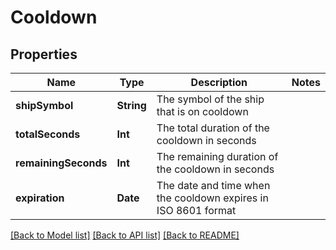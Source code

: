 # Cooldown

## Properties
Name | Type | Description | Notes
------------ | ------------- | ------------- | -------------
**shipSymbol** | **String** | The symbol of the ship that is on cooldown | 
**totalSeconds** | **Int** | The total duration of the cooldown in seconds | 
**remainingSeconds** | **Int** | The remaining duration of the cooldown in seconds | 
**expiration** | **Date** | The date and time when the cooldown expires in ISO 8601 format | 

[[Back to Model list]](../README.md#documentation-for-models) [[Back to API list]](../README.md#documentation-for-api-endpoints) [[Back to README]](../README.md)


